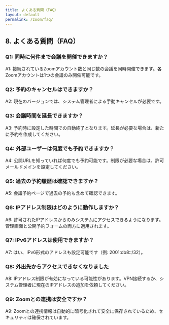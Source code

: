 ```yaml
---
title: よくある質問（FAQ）
layout: default
permalink: /zoom/faq/
---
```


## 8. よくある質問（FAQ）

### Q1: 同時に何件まで会議を開催できますか？
A1: 接続されているZoomアカウント数と同じ数の会議を同時開催できます。各Zoomアカウントは1つの会議のみ開催可能です。

### Q2: 予約のキャンセルはできますか？
A2: 現在のバージョンでは、システム管理者による手動キャンセルが必要です。

### Q3: 会議時間を延長できますか？
A3: 予約時に設定した時間での自動終了となります。延長が必要な場合は、新たに予約を作成してください。

### Q4: 外部ユーザーは何度でも予約できますか？
A4: 公開URLを知っていれば何度でも予約可能です。制限が必要な場合は、許可メールドメインを設定してください。

### Q5: 過去の予約履歴は確認できますか？
A5: 会議予約ページで過去の予約も含めて確認できます。

### Q6: IPアドレス制限はどのように動作しますか？
A6: 許可されたIPアドレスからのみシステムにアクセスできるようになります。管理画面と公開予約フォームの両方に適用されます。

### Q7: IPv6アドレスは使用できますか？
A7: はい、IPv6形式のアドレスも設定可能です（例: 2001:db8::/32）。

### Q8: 外出先からアクセスできなくなりました
A8: IPアドレス制限が有効になっている可能性があります。VPN接続するか、システム管理者に現在のIPアドレスの追加を依頼してください。

### Q9: Zoomとの連携は安全ですか？
A9: Zoomとの連携情報は自動的に暗号化されて安全に保存されているため、セキュリティは確保されています。



